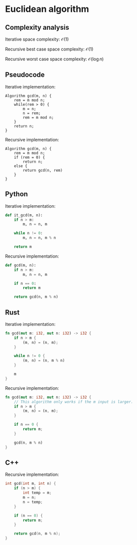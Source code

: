 # Euclidean algorithm

## Complexity analysis

Iterative space complexity: $\mathcal{O}(1)$

Recursive best case space complexity: $\mathcal{O}(1)$

Recursive worst case space complexity: $\mathcal{O}(\log{n})$


## Pseudocode

Iterative implementation:

```
Algorithm gcd(m, n) {
    rem = m mod n;
    while(rem > 0) {
	    m = n;
		n = rem;
		rem = m mod n;
	}
	return n;
}
```

Recursive implementation:

```
Algorithm gcd(m, n) {
	rem = m mod n;
	if (rem = 0) {
		return n;
	else {
		return gcd(n, rem)
	}
}
```


## Python

Iterative implementation:

```python
def it_gcd(m, n):
    if n > m:
        m, n = n, m

    while n != 0:
        m, n = n, m % n

    return m
```

Recursive implementation:

```python
def gcd(m, n):
    if n > m:
        m, n = n, m

    if n == 0:
        return m

    return gcd(n, m % n)
```


## Rust

Iterative implementation:

```rust
fn gcd(mut m: i32, mut n: i32) -> i32 {
    if n > m {
        (m, n) = (n, m);
    }

    while n != 0 {
        (m, n) = (n, m % n)
    }

    m
}
```

Recursive implementation:

```rust
fn gcd(mut m: i32, mut n: i32) -> i32 {
    // This algorithm only works if the m input is larger.
    if n > m {
        (m, n) = (n, m);
    }

    if n == 0 {
        return m;
    }

    gcd(n, m % n)
}
```


## C++

Recursive implementation:

```cpp
int gcd(int m, int n) {
    if (n > m) {
        int temp = m;
        m = n;
        n = temp;
    }

    if (n == 0) {
        return m;
    }

    return gcd(n, m % n);
}
```
